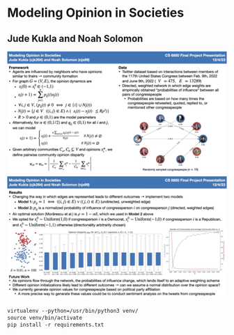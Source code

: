 # Modeling Opinion in Societies
## Jude Kukla and Noah Solomon
![slide 1](/slides/slide1.jpg)
![slide 2](/slides/slide2.jpg)

```
virtualenv --python=/usr/bin/python3 venv/
source venv/bin/activate
pip install -r requirements.txt
```